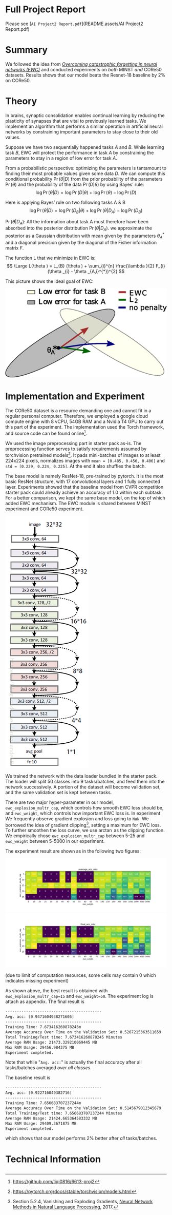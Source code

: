# Full Project Report

Please see [`AI Project2 Report.pdf`](README.assets/AI Project2 Report.pdf)

# Summary

We followed the idea from *[Overcoming catastrophic forgetting in neural networks (EWC)](https://arxiv.org/abs/1612.00796)* and conducted experiments on *both* MINST *and* CORe50 datasets. Results shows that our model beats the Resnet-18 baseline by 2% on CORe50.

# Theory

In brains, synaptic consolidation enables continual learning by reducing the plasticity of synapses that are vital to previously learned tasks. We implement an algorithm that performs a similar operation in artificial neural networks by constraining important parameters to stay close to their old values. 

Suppose we have two sequentially happened tasks $A$ and $B$. While learning task $B$, EWC will protect the performance in task $A$ by constraining the parameters to stay in a region of low error for task $A$.

From a probabilistic perspective: optimizing the parameters is tantamount to finding their most probable values given some data $D$. We can compute this conditional probability $\Pr(\theta | D)$  from the prior probability of the parameters $\Pr(\theta)$ and the probability of the data $\Pr(D|\theta)$ by using Bayes’ rule:
$$ \log \Pr(\theta|D) = \log \Pr(D|\theta) + \log \Pr(\theta) - \log \Pr(D) $$

Here is applying Bayes’ rule on two following tasks A & B
$$ \log \Pr(\theta|D) = \log \Pr(D_B|\theta) + \log \Pr(\theta|D_A) - \log \Pr(D_B) $$

$\Pr(\theta | D_A)$: All the information about task A must therefore have been absorbed into the posterior distribution $\Pr(\theta | D_A)$. 
we approximate the posterior as a Gaussian distribution with mean given by the parameters $\theta_A^*$ and a diagonal precision given by the diagonal of the Fisher information matrix $F$.

The function L that we minimize in EWC is:
$$ \Large L(\theta ) = L_{B} (\theta ) + \sum_{i}^{n} \frac{\lambda }{2} F_{i} (\theta _{i} - \theta _{A,i}^{*})^{2} $$




This picture shows the ideal goal of  EWC:

![](README.assets/F1.large.jpg)

# Implementation and Experiment

The CORe50 dataset is a resource demanding one and cannot fit in a regular personal computer. Therefore, we employed a google cloud compute engine with 8 vCPU, 54GB RAM and a Nvidia T4 GPU to carry out this part of the experiment. The implementation used the Torch framework, and source code can be found online[^1]. 

We used the image preprocessing part in starter pack as-is. The preprocessing function serves to satisfy requirements assumed by torchvision pretrained models[^2]. It pads mini-batches of images to at least 224x224 pixels, normalizes images with `mean = [0.485, 0.456, 0.406]` and `std = [0.229, 0.224, 0.225]`. At the end it also shuffles the batch.

The base model is namely ResNet-18, pre-trained by pytorch. It is the most basic ResNet structure, with 17 convolutional layers and 1 fully connected layer. Experiments showed that the baseline model from CVPR competition starter pack could already achieve an accuracy of 1.0 within each subtask. For a better comparison, we kept the same base model, on the top of which added EWC mechanism. The EWC module is shared between MINST experiment and CORe50 experiment.

![resnet-18](README.assets/resnet-18.png)

We trained the network with the data loader bundled in the starter pack. The loader will split 50 classes into 9 tasks/batches, and feed them into the network successively. A portion of the dataset will become validation set, and the same validation set is kept between tasks. 

There are two major hyper-parameter in our model, `ewc_explosion_multr_cap`, which controls how smooth EWC loss should be, and `ewc_weight`, which controls how important EWC loss is. In experiment We frequently observe gradient explosion and loss going to `NaN`. We borrowed the idea of gradient clipping[^3], setting a maximum for EWC loss. To further smoothen the loss curve, we use $\arctan$ as the clipping function. We empirically chose `ewc_explosion_multr_cap` between 5-25 and `ewc_weight` between 5-5000 in our experiment.

The experiment result are shown as in the following two figures:

![](README.assets/average_acc_mtx.svg)![](README.assets/final_acc_mtx.svg)

(due to limit of computation resources, some cells may contain 0 which indicates missing experiment)

As shown above, the best result is obtained with `ewc_explosion_multr_cap=15` and `ewc_weight=50`. The experiment log is attach as appendix. The final result is

```
------------------------------------------
Avg. acc: [0.9471604938271605]
------------------------------------------
Training Time: 7.673416260878245m
Average Accuracy Over Time on the Validation Set: 0.5267215363511659
Total Training/Test time: 7.673416260878245 Minutes
Average RAM Usage: 21473.329210069445 MB
Max RAM Usage: 29456.984375 MB
Experiment completed.
```

Note that while "`Avg. acc:`" is actually the final accuracy after all tasks/batches averaged *over all classes*.

The baseline result is

```
------------------------------------------
Avg. acc: [0.922716049382716]
------------------------------------------
Training Time: 7.656683707237244m
Average Accuracy Over Time on the Validation Set: 0.5145679012345679
Total Training/Test time: 7.656683707237244 Minutes
Average RAM Usage: 21424.665364583332 MB
Max RAM Usage: 29409.3671875 MB
Experiment completed.
```

which shows that our model performs 2% better after *all* tasks/batches.

# Technical Information

## 

[^1]: https://github.com/liqi0816/6613-proj2
[^2]: https://pytorch.org/docs/stable/torchvision/models.html
[^3]: Section 5.2.4, Vanishing and Exploding Gradients, [Neural Network Methods in Natural Language Processing](http://amzn.to/2fwTPCn), 2017.